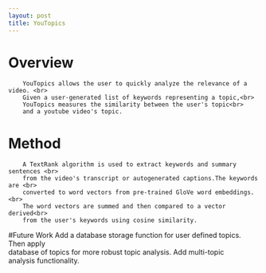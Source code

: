 ```yaml
---
layout: post
title: YouTopics
---
```


# Overview
		YouTopics allows the user to quickly analyze the relevance of a video. <br>
		Given a user-generated list of keywords representing a topic,<br>
		YouTopics measures the similarity between the user's topic<br>
		and a youtube video's topic.

# Method
		A TextRank algorithm is used to extract keywords and summary sentences <br>
		from the video's transcript or autogenerated captions.The keywords are <br>
		converted to word vectors from pre-trained GloVe word embeddings. <br>
		The word vectors are summed and then compared to a vector derived<br>
		from the user's keywords using cosine similarity.

#Future Work
		Add a database storage function for user defined topics. Then apply <br>
		database of topics for more robust topic analysis. Add multi-topic <br>
		analysis functionality.

